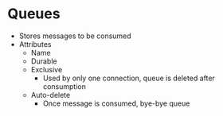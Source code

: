 # Queues

- Stores messages to be consumed
- Attributes
  - Name
  - Durable
  - Exclusive
    - Used by only one connection, queue is deleted after consumption
  - Auto-delete
    - Once message is consumed, bye-bye queue